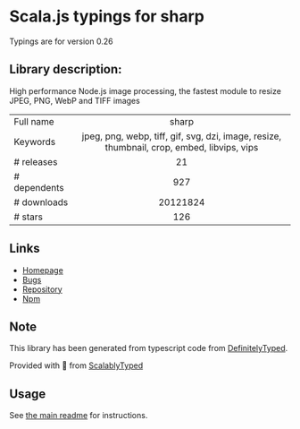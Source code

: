 
# Scala.js typings for sharp

Typings are for version 0.26

## Library description:
High performance Node.js image processing, the fastest module to resize JPEG, PNG, WebP and TIFF images

|                    |                 |
| ------------------ | :-------------: |
| Full name          | sharp |
| Keywords           | jpeg, png, webp, tiff, gif, svg, dzi, image, resize, thumbnail, crop, embed, libvips, vips |
| # releases         | 21 |
| # dependents       | 927 |
| # downloads        | 20121824 |
| # stars            | 126 |

## Links
- [Homepage](https://github.com/lovell/sharp)
- [Bugs](https://github.com/lovell/sharp/issues)
- [Repository](https://github.com/lovell/sharp)
- [Npm](https://www.npmjs.com/package/sharp)
    


## Note
This library has been generated from typescript code from [DefinitelyTyped](https://definitelytyped.org).

Provided with :purple_heart: from [ScalablyTyped](https://github.com/oyvindberg/ScalablyTyped)

## Usage
See [the main readme](../../readme.md) for instructions.


